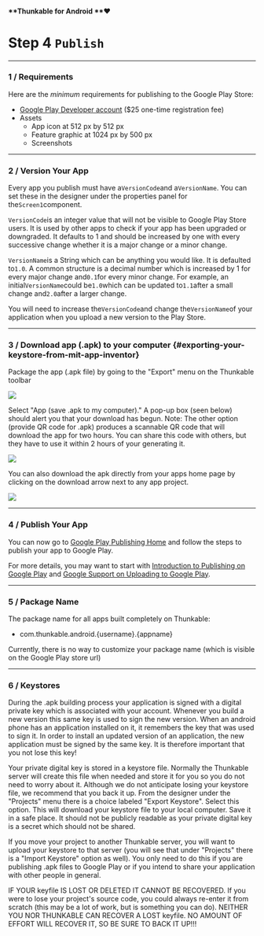 #### **Thunkable for Android **❤

# Step 4 `Publish`

---

### 1 / Requirements

Here are the _minimum_ requirements for publishing to the Google Play Store:

* [Google Play Developer account](https://play.google.com/apps/publish/signup/) \($25 one-time registration fee\)
* Assets
  * App icon at 512 px by 512 px
  * Feature graphic at 1024 px by 500 px
  * Screenshots

---

### 2 / **Version Your App**

Every app you publish must have a`VersionCode`and a`VersionName`. You can set these in the designer under the properties panel for the`Screen1`component.

`VersionCode`is an integer value that will not be visible to Google Play Store users. It is used by other apps to check if your app has been upgraded or downgraded. It defaults to 1 and should be increased by one with every successive change whether it is a major change or a minor change.

`VersionName`is a String which can be anything you would like. It is defaulted to`1.0`. A common structure is a decimal number which is increased by 1 for every major change and`0.1`for every minor change. For example, an initial`VersionName`could be`1.0`which can be updated to`1.1`after a small change and`2.0`after a larger change.

You will need to increase the`VersionCode`and change the`VersionName`of your application when you upload a new version to the Play Store.

---

### 3 / Download app \(.apk\) to your computer {#exporting-your-keystore-from-mit-app-inventor}

Package the app \(.apk file\) by going to the "Export" menu on the Thunkable toolbar

![](https://thunkable.com/explore/img/share/Build_Dropdown.png)

Select "App \(save .apk to my computer\)." A pop-up box \(seen below\) should alert you that your download has begun. Note: The other option \(provide QR code for .apk\) produces a scannable QR code that will download the app for two hours. You can share this code with others, but they have to use it within 2 hours of your generating it.

![](https://thunkable.com/explore/img/share/Build_Popup.png)

You can also download the apk directly from your apps home page by clicking on the download arrow next to any app project.

![](https://thunkable.com/explore/img/share/download_apk.png)

---

### 4 / Publish Your App

You can now go to [Google Play Publishing Home](https://play.google.com/apps/publish/signup/) and follow the steps to publish your app to Google Play.

For more details, you may want to start with [Introduction to Publishing on Google Play](https://developer.android.com/distribute/tools/launch-checklist.html) and [Google Support on Uploading to Google Play](https://support.google.com/googleplay/android-developer/answer/113469?hl=en&topic=2365624&ctx=topic).

---

### 5 / Package Name

The package name for all apps built completely on Thunkable:

* com.thunkable.android.{username}.{appname}

Currently, there is no way to customize your package name \(which is visible on the Google Play store url\)

---

### 6 / Keystores

During the .apk building process your application is signed with a digital private key which is associated with your account. Whenever you build a new version this same key is used to sign the new version. When an android phone has an application installed on it, it remembers the key that was used to sign it. In order to install an updated version of an application, the new application must be signed by the same key. It is therefore important that you not lose this key!

Your private digital key is stored in a keystore file. Normally the Thunkable server will create this file when needed and store it for you so you do not need to worry about it. Although we do not anticipate losing your keystore file, we recommend that you back it up. From the designer under the "Projects" menu there is a choice labeled "Export Keystore". Select this option. This will download your keystore file to your local computer. Save it in a safe place. It should not be publicly readable as your private digital key is a secret which should not be shared.

If you move your project to another Thunkable server, you will want to upload your keystore to that server \(you will see that under "Projects" there is a "Import Keystore" option as well\). You only need to do this if you are publishing .apk files to Google Play or if you intend to share your application with other people in general.

IF YOUR keyfile IS LOST OR DELETED IT CANNOT BE RECOVERED. If you were to lose your project's source code, you could always re-enter it from scratch \(this may be a lot of work, but is something you can do\). NEITHER YOU NOR THUNKABLE CAN RECOVER A LOST keyfile. NO AMOUNT OF EFFORT WILL RECOVER IT, SO BE SURE TO BACK IT UP!!!

